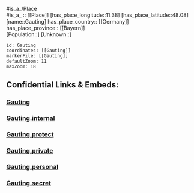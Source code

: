 ﻿---
location: [48.08,11.38] 
mapzoom: [7,12] 
mapmarker: city 
type: City
tags:
- geo/City


SpocWebEntityId: 30374
isDeleted: false
confidential: public

---
#is_a_/Place  
#is_a_ :: [[Place]] 
[has_place_longitude::11.38] 
[has_place_latitude::48.08] 
[name::Gauting] 
has_place_country:: [[Germany]]  
has_place_province:: [[Bayern]]  
[Population::] 
[Unknown::] 


```leaflet
id: Gauting
coordinates: [[Gauting]] 
markerFile: [[Gauting]] 
defaultZoom: 11 
maxZoom: 18
```


## Confidential Links & Embeds: 

### [Gauting](/_public/Earth/Continent/Europe/Europe~Central/Germany/Germany~West/Bayern/counties~Bayern/Starnberg/cities~Starnberg/Gauting.md) 

### [Gauting.internal](/_internal/Earth/Continent/Europe/Europe~Central/Germany/Germany~West/Bayern/counties~Bayern/Starnberg/cities~Starnberg/Gauting.internal.md) 

### [Gauting.protect](/_protect/Earth/Continent/Europe/Europe~Central/Germany/Germany~West/Bayern/counties~Bayern/Starnberg/cities~Starnberg/Gauting.protect.md) 

### [Gauting.private](/_private/Earth/Continent/Europe/Europe~Central/Germany/Germany~West/Bayern/counties~Bayern/Starnberg/cities~Starnberg/Gauting.private.md) 

### [Gauting.personal](/_personal/Earth/Continent/Europe/Europe~Central/Germany/Germany~West/Bayern/counties~Bayern/Starnberg/cities~Starnberg/Gauting.personal.md) 

### [Gauting.secret](/_secret/Earth/Continent/Europe/Europe~Central/Germany/Germany~West/Bayern/counties~Bayern/Starnberg/cities~Starnberg/Gauting.secret.md) 
